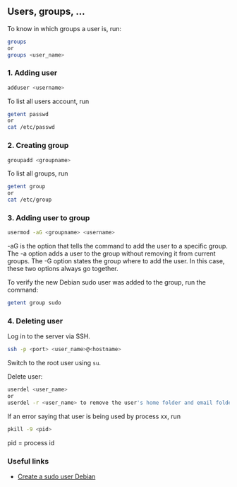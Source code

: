 ## Users, groups, ...
To know in which groups a user is, run:
```bash
groups
or
groups <user_name>
```

### 1. Adding user
```bash
adduser <username>
```

To list all users account, run
```bash
getent passwd
or
cat /etc/passwd
```

### 2. Creating group
```bash
groupadd <groupname>
```

To list all groups, run
```bash
getent group
or
cat /etc/group
```

### 3. Adding user to group
```bash
usermod -aG <groupname> <username>
```
-aG is the option that tells the command to add the user to a specific group. The -a option adds a user to the group without removing it from current groups. The -G option states the group where to add the user. In this case, these two options always go together.

To verify the new Debian sudo user was added to the group, run the command:
```bash
getent group sudo
```

### 4. Deleting user
Log in to the server via SSH.
```bash
ssh -p <port> <user_name>@<hostname>
```

Switch to the root user using `su`.

Delete user:
```bash
userdel <user_name>
or
userdel -r <user_name> to remove the user's home folder and email folder.
```

If an error saying that user is being used by process xx, run
```bash
pkill -9 <pid>
```
pid = process id

### Useful links
- [Create a sudo user Debian](https://phoenixnap.com/kb/create-a-sudo-user-on-debian)
